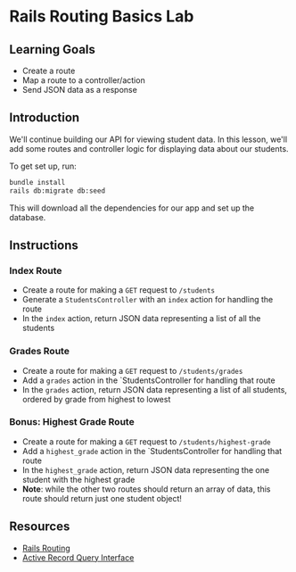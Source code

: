 # Rails Routing Basics Lab

## Learning Goals

- Create a route
- Map a route to a controller/action
- Send JSON data as a response

## Introduction

We'll continue building our API for viewing student data. In this lesson, we'll
add some routes and controller logic for displaying data about our students.

To get set up, run:

```sh
bundle install
rails db:migrate db:seed
```

This will download all the dependencies for our app and set up the database.

## Instructions

### Index Route

- Create a route for making a `GET` request to `/students`
- Generate a `StudentsController` with an `index` action for handling the route
- In the `index` action, return JSON data representing a list of all the
  students

### Grades Route

- Create a route for making a `GET` request to `/students/grades`
- Add a `grades` action in the `StudentsController for handling that route
- In the `grades` action, return JSON data representing a list of all students,
  ordered by grade from highest to lowest

### Bonus: Highest Grade Route

- Create a route for making a `GET` request to `/students/highest-grade`
- Add a `highest_grade` action in the `StudentsController for handling that
  route
- In the `highest_grade` action, return JSON data representing the one student
  with the highest grade
- **Note**: while the other two routes should return an array of data, this
  route should return just one student object!

## Resources

- [Rails Routing](https://guides.rubyonrails.org/routing.html)
- [Active Record Query Interface](https://guides.rubyonrails.org/active_record_querying.html)
